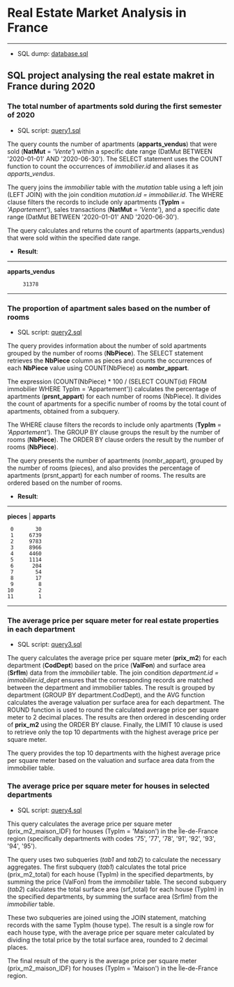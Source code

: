 # Real Estate Market Analysis in France
--------------------------------------------------------------
- SQL dump: [database.sql](Project2/database.sql)
## SQL project analysing the real estate makret in France during 2020

### The total number of apartments sold during the first semester of 2020
- SQL script: [query1.sql](https://github.com/Praemuntiacus/Real_Estate_Market_Analysis/blob/main/query1.sql)

The query counts the number of apartments (**apparts_vendus**) that were sold (**NatMut** = *'Vente'*) within a specific date range (DatMut BETWEEN '2020-01-01' AND '2020-06-30'). The SELECT statement uses the COUNT function to count the occurrences of *immobilier.id* and aliases it as *apparts_vendus*.

The query joins the *immobilier* table with the *mutation* table using a left join (LEFT JOIN) with the join condition *mutation.id = immobilier.id*. The WHERE clause filters the records to include only apartments (**TypIm** = *'Appartement'*), sales transactions (**NatMut** = *'Vente'*), and a specific date range (DatMut BETWEEN '2020-01-01' AND '2020-06-30').

The query calculates and returns the count of apartments (apparts_vendus) that were sold within the specified date range.






- **Result**:
______________
**apparts_vendus**

         31378
______________

### The proportion of apartment sales based on the number of rooms
- SQL script: [query2.sql](https://github.com/Praemuntiacus/Real_Estate_Market_Analysis/blob/main/query2.sql)


The query provides information about the number of sold apartments grouped by the number of rooms (**NbPiece**). The SELECT statement retrieves the **NbPiece** column as pieces and counts the occurrences of each **NbPiece** value using COUNT(NbPiece) as **nombr_appart**.

The expression (COUNT(NbPiece) * 100 / (SELECT COUNT(id) FROM immobilier WHERE TypIm = 'Appartement')) calculates the percentage of apartments (**prsnt_appart**) for each number of rooms (NbPiece). It divides the count of apartments for a specific number of rooms by the total count of apartments, obtained from a subquery.

The WHERE clause filters the records to include only apartments (**TypIm** = *'Appartement'*). The GROUP BY clause groups the result by the number of rooms (**NbPiece**). The ORDER BY clause orders the result by the number of rooms (**NbPiece**).

The query presents the number of apartments (nombr_appart), grouped by the number of rooms (pieces), and also provides the percentage of apartments (prsnt_appart) for each number of rooms. The results are ordered based on the number of rooms.





- **Result**:
________________________
**pieces** | **apparts**

     0       30
     1     6739
     2     9783
     3     8966
     4     4460
     5     1114
     6      204
     7       54
     8       17
     9        8
    10        2
    11        1
______________________________

### The average price per square meter for real estate properties in each department
- SQL script: [query3.sql](https://github.com/Praemuntiacus/Real_Estate_Market_Analysis/blob/main/query3.sql)

The query calculates the average price per square meter (**prix_m2**) for each department (**CodDept**) based on the price (**ValFon**) and surface area (**SrfIm**) data from the *immobilier* table. The join condition *department.id = immobilier.id_dept* ensures that the corresponding records are matched between the department and immobilier tables. The result is grouped by department (GROUP BY department.CodDept), and the AVG function calculates the average valuation per surface area for each department. The ROUND function is used to round the calculated average price per square meter to 2 decimal places. The results are then ordered in descending order of **prix_m2** using the ORDER BY clause. Finally, the LIMIT 10 clause is used to retrieve only the top 10 departments with the highest average price per square meter.

The query provides the top 10 departments with the highest average price per square meter based on the valuation and surface area data from the immobilier table.


### The average price per square meter for houses in selected departments
- SQL script: [query4.sql](https://github.com/Praemuntiacus/Real_Estate_Market_Analysis/blob/main/query4.sql)

This query calculates the average price per square meter (prix_m2_maison_IDF) for houses (TypIm = 'Maison') in the Île-de-France region (specifically departments with codes '75', '77', '78', '91', '92', '93', '94', '95').

The query uses two subqueries (*tab1* and *tab2*) to calculate the necessary aggregates. The first subquery (*tab1*) calculates the total price (prix_m2_total) for each house (TypIm) in the specified departments, by summing the price (ValFon) from the *immobilier* table. The second subquery (*tab2*) calculates the total surface area (srf_total) for each house (TypIm) in the specified departments, by summing the surface area (SrfIm) from the *immobilier* table.

These two subqueries are joined using the JOIN statement, matching records with the same TypIm (house type). The result is a single row for each house type, with the average price per square meter calculated by dividing the total price by the total surface area, rounded to 2 decimal places.

The final result of the query is the average price per square meter (prix_m2_maison_IDF) for houses (TypIm = 'Maison') in the Île-de-France region.
